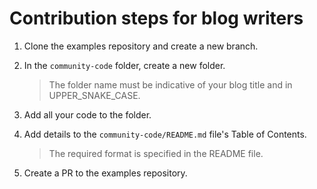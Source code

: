 # Contribution steps for blog writers

1. Clone the examples repository and create a new branch.
2. In the `community-code` folder, create a new folder.

    > The folder name must be indicative of your blog title and in UPPER_SNAKE_CASE.

3. Add all your code to the folder.
4. Add details to the `community-code/README.md` file's Table of Contents.

    > The required format is specified in the README file.

5. Create a PR to the examples repository.
